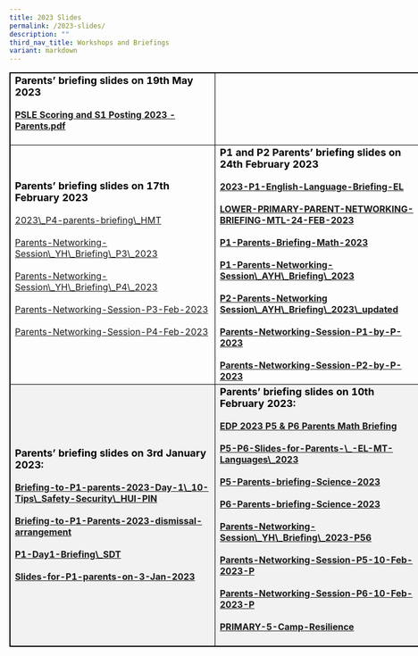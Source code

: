 ```yaml
---
title: 2023 Slides
permalink: /2023-slides/
description: ""
third_nav_title: Workshops and Briefings
variant: markdown
---
```

<table style="border: 1px solid black; width: 840px;">
    <tbody>
      <tr><td style="border: 1px solid black; width: 350px;">
             <b>
             <strong style="color: black; font-size: 18;"> Parents’ briefing slides on 19th&nbsp;May 2023</strong>
             <br>
                         <br>
             <a href="https://drive.google.com/file/d/1_ri9dFL6XCtVwXxIhNg2_8ICstuqhw57/view?usp=sharing">PSLE Scoring and S1 Posting 2023 - Parents.pdf</a>
             <br>
                         <br>
             </b>
          </td> 
          </tr><tr>
          <td style="border: 1px solid black; width: 350px;">
             <strong style="color: black; font-size: 18;">Parents’ briefing slides on 17th February 2023</strong>
             <br>
             <br>
             <a href="https://drive.google.com/file/d/1Vb9qdlRLXpcV96h8PPjZEgPzBDHya5pm/view?usp=sharing">2023\_P4-parents-briefing\_HMT<br>
             <br>
             </a>
             <a href="https://drive.google.com/file/d/1kPpKlBFCAKHQOYXNxZD2K8RGe_NQnJ2k/view?usp=sharing">Parents-Networking-Session\_YH\_Briefing\_P3\_2023</a>
             <br>
             <br>
             <a href="https://drive.google.com/file/d/1TuiNVTi_PFPxcjKXdTU0Y6da-URxaRej/view?usp=sharing">Parents-Networking-Session\_YH\_Briefing\_P4\_2023</a>
             <br>
             <br>
             <a href="https://drive.google.com/file/d/1QOfq6_prghJ6YiE2bxhU8ihlk7-2FVLP/view?usp=sharing">Parents-Networking-Session-P3-Feb-2023</a>
             <br>
             <br>
             <a href="https://drive.google.com/file/d/1LR3JfrIRBk0awSjN1bidEdg6Jk6Vz-ll/view?usp=share\_link">Parents-Networking-Session-P4-Feb-2023</a>
             <br>
             <br>
          </td>
          <td style="border: 1px solid black; width: 350px;">
             <b>
             <strong style="color: black; font-size: 18;">P1 and P2 Parents’ briefing slides on 24th February 2023</strong>
             <br>
             <br>
             <a href="https://drive.google.com/file/d/1gA32gIsj9LNkAHsr3kdspRqWb8N3CuK2/view?usp=share\_link">2023-P1-English-Language-Briefing-EL <br>
             <br>
             </a>
             <a href="https://drive.google.com/file/d/1Jx8QiLOMQ3jujalf4i5VoMCD_VoOKxO0/view?usp=sharing">LOWER-PRIMARY-PARENT-NETWORKING-BRIEFING-MTL-24-FEB-2023</a>
             <br>
             <br>
             <a href="https://drive.google.com/file/d/11tzEOm8_HQ30-kqQPAxTMoAcI81HovEr/view?usp=sharing">P1-Parents-Briefing-Math-2023</a>
             <br>
             <br>
             <a href="https://drive.google.com/file/d/1NY54TTFaPfiFTKs5Gf1kSU2VXv0ZjRPU/view?usp=share\_link">P1-Parents-Networking-Session\_AYH\_Briefing\_2023</a>
             <br>
             <br>
             <a href="https://drive.google.com/file/d/1kxfbBZafbAK7lrFSQrz-HleiDlpwt77t/view?usp=share\_link">P2-Parents-Networking Session\_AYH\_Briefing\_2023\_updated</a>
             <br>
             <br>
             <a href="https://drive.google.com/file/d/1wcCSXbIKBjsTIVekE1aVypwbNLbqAWh7/view?usp=share\_link">Parents-Networking-Session-P1-by-P-2023</a>
             <br>
             <br>
             <a href="https://drive.google.com/file/d/1iYsxL_lOoLvlfr7Qq7aV0fOHHq8DBqds/view?usp=sharing">Parents-Networking-Session-P2-by-P-2023</a>
             <br>
             </b>
          </td>
       </tr>
       <tr style="background-color: #f2f2f2;">
          <td style="border: 1px solid black; width: 350px;">
             <b>
             <strong style="color: black; font-size: 18;">Parents’ briefing slides on 3rd January 2023:</strong>
             <br>
             <br>
                             <a href="https://docs.google.com/presentation/d/1w8zmILRB5EFWI-iDezex6fD5Ga_7r4QR/edit?usp=share\_link&amp;ouid=109705388736542203935&amp;rtpof=true&amp;sd=true">Briefing-to-P1-parents-2023-Day-1\_10-Tips\_Safety-Security\_HUI-PIN<br>
             </a>
             <br>
             <a>
             </a>
             <a href="https://docs.google.com/presentation/d/1QAZtlY7bFeXwZEIVpcgAr83TkUjulFTb/edit?usp=sharing&amp;ouid=109705388736542203935&amp;rtpof=true&amp;sd=true">Briefing-to-P1-Parents-2023-dismissal-arrangement</a>
             <br>
             <br>
             <a href="https://docs.google.com/presentation/d/1VYD9PjfofhGR1B6nrfymOdy3QKLKr_gh/edit?usp=sharing&amp;ouid=109705388736542203935&amp;rtpof=true&amp;sd=true">P1-Day1-Briefing\_SDT</a>
             <br>
             <br>
             <a href="https://docs.google.com/presentation/d/1cZF-SxAHxX5MSWzZZZpfRp-xO0KXt8qD/edit?usp=sharing&amp;ouid=109705388736542203935&amp;rtpof=true&amp;sd=true">Slides-for-P1-parents-on-3-Jan-2023</a>
             <br>
             </b>
          </td>
          <td style="border: 1px solid black; width: 350px;">
             <b>
             <strong style="color: black; font-size: 18;">Parents’ briefing slides on 10th February 2023:</strong>
             <br>
             <br>
             <a href="https://drive.google.com/file/d/1VHOHpsmTFRG9V4cMguR_IxkTdYr1oiJS/view?usp=share\_link">EDP 2023 P5 &amp; P6 Parents Math Briefing<br><br></a>
             <a href="https://drive.google.com/file/d/1snJme6rWYaWr7AYFCkA8TGG_LScdXS6W/view?usp=share\_link">P5-P6-Slides-for-Parents-\_-EL-MT-Languages\_2023 <br></a><br>
             <a href="https://drive.google.com/file/d/1Ff_DN5fhYJGYsHAyqytOGMMMEXwckp4b/view?usp=share\_link">P5-Parents-briefing-Science-2023 <br><br></a>
             <a href="https://drive.google.com/file/d/1S4c2zMWSy6jmvtsZVv2YewXyqA4aT6J5/view?usp=share\_link">P6-Parents-briefing-Science-2023<br><br></a>
             <a href="https://drive.google.com/file/d/1gmAH8w9GXsZSaLEL2tz1iJC9YXRVbk_a/view?usp=share\_link">Parents-Networking-Session\_YH\_Briefing\_2023-P56 <br><br></a>
             <a href="https://drive.google.com/file/d/1M-Mz2cZnl4DGwwNEF7sWn3n6jAC2cIZ3/view?usp=share\_link">Parents-Networking-Session-P5-10-Feb-2023-P<br><br></a>
             <a href="https://drive.google.com/file/d/15HOJGvc20pMTOm5xFE3Oauhz01I-JRZV/view?usp=share\_link">Parents-Networking-Session-P6-10-Feb-2023-P<br><br></a>
             <a href="https://drive.google.com/file/d/11i7Be5wlO-GaqM9PrvtDMCMjqhmOMQiG/view?usp=share\_link">PRIMARY-5-Camp-Resilience<br><br></a>
             </b>
          </td>
       </tr>
    </tbody>
 </table>
